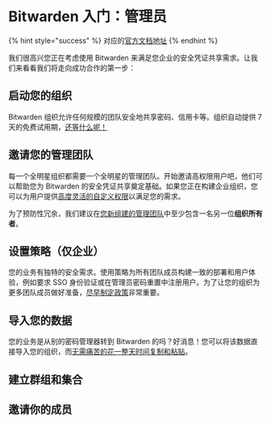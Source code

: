 # Bitwarden 入门：管理员

{% hint style="success" %}
对应的[官方文档地址](https://bitwarden.com/help/get-started-administrator/)
{% endhint %}

我们很高兴您正在考虑使用 Bitwarden 来满足您企业的安全凭证共享需求。让我们来看看我们将走向成功合作的第一步：

## 启动您的组织 <a href="#start-your-organization" id="start-your-organization"></a>

Bitwarden 组织允许任何规模的团队安全地共享密码、信用卡等。组织自动提供 7 天的免费试用期，[还等什么呢！](../organizations/organizations.md#create-an-organization)

## 邀请您的管理团队 <a href="#invite-your-admin-team" id="invite-your-admin-team"></a>

每一个全明星组织都需要一个全明星的管理团队。开始邀请高权限用户吧，他们可以帮助您为 Bitwarden 的安全凭证共享奠定基础。如果您正在构建企业组织，您可以为用户提供[高度灵活的自定义权限](../organizations/user-types-and-access-control.md#custom-role)以满足您的需求。

为了预防性冗余，我们建议在[您新组建的管理团队](../organizations/user-management.md#onboard-users)中至少包含一名另一位**组织所有者**。

## 设置策略（仅企业） <a href="#set-policies-enterprise-only" id="set-policies-enterprise-only"></a>

您的业务有独特的安全需求。使用策略为所有团队成员构建一致的部署和用户体验，例如要求 SSO 身份验证或在管理员密码重置中注册用户。为了让您的组织为更多团队成员做好准备，[尽早制定政策](../organizations/enterprise-policies.md)非常重要。

## 导入您的数据 <a href="#import-your-data" id="import-your-data"></a>

您的业​​务是从别的密码管理器转到 Bitwarden 的吗？好消息！您可以将该数据直接导入您的组织，而[无需痛苦的花一整天时间复制和粘贴](../import-export/import-data-to-your-vault.md)。

## 建立群组和集合 <a href="#build-groups-and-collections" id="build-groups-and-collections"></a>

## 邀请你的成员 <a href="#invite-your-team" id="invite-your-team"></a>
